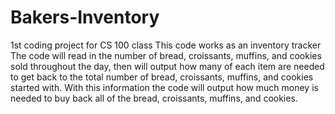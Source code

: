 # Bakers-Inventory
1st coding project for CS 100 class
This code works as an inventory tracker
The code will read in the number of bread, croissants, muffins, and cookies sold throughout the day, then will output how many of each item are needed to get back to the total number of bread, croissants, muffins, and cookies started with. With this information the code will output how much money is needed to buy back all of the bread, croissants, muffins, and cookies.
